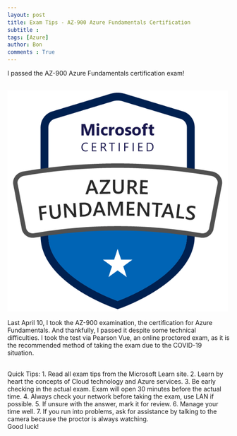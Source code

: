 ```yaml
---
layout: post
title: Exam Tips - AZ-900 Azure Fundamentals Certification
subtitle :
tags: [Azure]
author: Bon
comments : True
---
```


I passed the AZ-900 Azure Fundamentals certification exam!

<br>

<img src="/assets/img/azure-900.png" alt="AZ 900" style="width: 500px;">

<br>

Last April 10, I took the AZ-900 examination, the certification for Azure Fundamentals. And thankfully, I passed it despite some technical difficulties. I took the test via Pearson Vue, an online proctored exam, as it is the recommended method of taking the exam due to the COVID-19 situation. 

<br>
Quick Tips:
1. Read all exam tips from the Microsoft Learn site.
2. Learn by heart the concepts of Cloud technology and Azure services.
3. Be early checking in the actual exam. Exam will open 30 minutes before the actual time.
4. Always check your network before taking the exam, use LAN if possible.
5. If unsure with the answer, mark it for review.
6. Manage your time well.
7. If you run into problems, ask for assistance by talking to the camera because the proctor is always watching.

<br>
Good luck!
<br>






